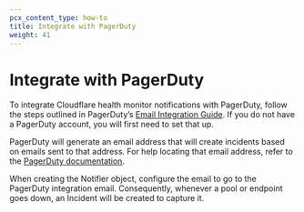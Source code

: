 ```yaml
---
pcx_content_type: how-to
title: Integrate with PagerDuty
weight: 41
---
```


# Integrate with PagerDuty

To integrate Cloudflare health monitor notifications with PagerDuty, follow the steps outlined in PagerDuty’s [Email Integration Guide](https://www.pagerduty.com/docs/guides/email-integration-guide/). If you do not have a PagerDuty account, you will first need to set that up.

PagerDuty will generate an email address that will create incidents based on emails sent to that address. For help locating that email address, refer to the [PagerDuty documentation](https://www.pagerduty.com/docs/guides/email-integration-guide/).

When creating the Notifier object, configure the email to go to the PagerDuty integration email. Consequently, whenever a pool or endpoint goes down, an Incident will be created to capture it.

